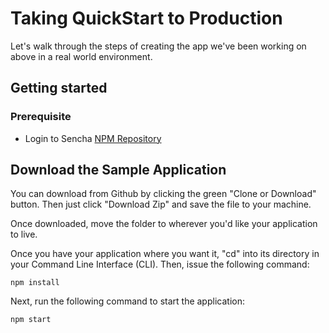 # Taking QuickStart to Production

Let's walk through the steps of creating the app we've been working on above in
a real world environment.

## Getting started
### Prerequisite
- Login to Sencha [NPM Repository](http://docs.sencha.com/extjs/6.7.0/guides/getting_started/open_tooling.html#getting_started-_-open_tooling_-_step_2__login_to_the_npm_repository)

## Download the Sample Application

You can download from Github by clicking the green "Clone or Download" button. Then
just click "Download Zip" and save the file to your machine.

Once downloaded, move the folder to wherever you'd like your application to live.

Once you have your application where you want it, "cd" into its directory in your
Command Line Interface (CLI). Then, issue the following command:

    npm install

Next, run the following command to start the application:

    npm start